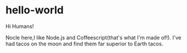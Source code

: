 # hello-world

Hi Humans!

Nocle here,I like Node.js and  Coffeescript(that's what I'm made of!).
I've had tacos on the moon and find them far superior to Earth tacos.

